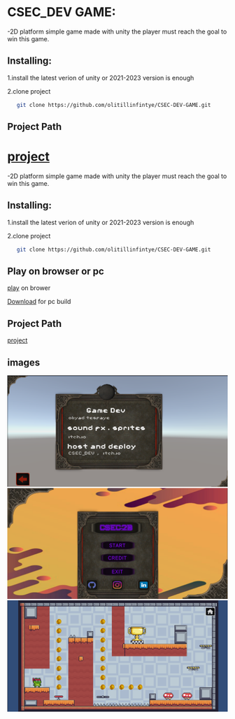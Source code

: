# CSEC_DEV GAME:


-2D platform simple game made with unity the player must reach the goal to win this game.

## Installing:

1.install the latest verion of unity or 2021-2023 version is enough

2.clone project
 ``` bash
    git clone https://github.com/olitillinfintye/CSEC-DEV-GAME.git
```
## Project Path

[project](Assets/@project/Scene)
=======

-2D platform simple game made with unity the player must reach the goal to win this game.

## Installing:

1.install the latest verion of unity or 2021-2023 version is enough

2.clone project
 ``` bash
    git clone https://github.com/olitillinfintye/CSEC-DEV-GAME.git
```
## Play on browser or pc

[play](https://olitillinfintye.itch.io/csec-dev-game) on brower

[Download](CSEC_DEV-PC.zip) for pc build
## Project Path

[project](Assets/@project/Scenes)
## images
![credit](credit.png)
![menu](menu.png)
![game](game.png)

